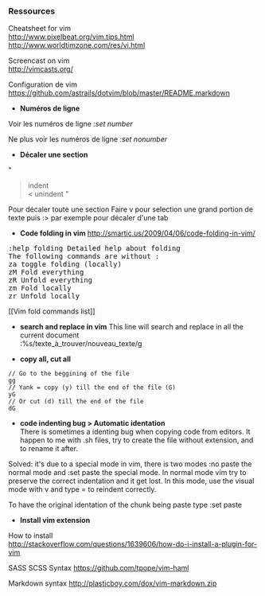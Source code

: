 ###  Ressources

Cheatsheet for vim     
http://www.pixelbeat.org/vim.tips.html   
http://www.worldtimzone.com/res/vi.html

Screencast on vim    
http://vimcasts.org/

Configuration de vim   
https://github.com/astrails/dotvim/blob/master/README.markdown

* **Numéros de ligne** 

Voir les numéros de ligne 
*:set number*

Ne plus voir les numéros de ligne 
*:set nonumber*

* **Décaler une section**

"
   > indent   
   < unindent
"


Pour décaler toute une section 
Faire v pour selection une grand portion de texte
puis :> par exemple pour décaler d'une tab

* **Code folding in vim**
http://smartic.us/2009/04/06/code-folding-in-vim/
<pre>
:help folding Detailed help about folding
The following commands are without :
za toggle folding (locally)
zM Fold everything 
zR Unfold everything
zm Fold locally
zr Unfold locally
</pre>
[[Vim fold commands list]]

* **search and replace in vim**
This line will search and replace in all the current document    
 :%s/texte_à_trouver/nouveau_texte/g 

* **copy all, cut all**   
```
// Go to the beggining of the file
gg
// Yank = copy (y) till the end of the file (G) 
yG
// Or cut (d) till the end of the file
dG
```
* **code indenting bug > Automatic identation**   
There is sometimes a identing bug when copying code from editors. 
It happen to me with .sh files, try to create the file without extension, and to rename it after. 

Solved: it's due to a special mode in vim, there is two modes :no paste the normal mode and :set paste the special mode. In normal mode vim try to preserve the correct indentation and it get lost. In this mode, use the visual mode with v and type = to reindent correctly. 

To have the original identation of the chunk being paste type :set paste


* **Install vim extension**

How to install   
http://stackoverflow.com/questions/1639606/how-do-i-install-a-plugin-for-vim

SASS SCSS Syntax
https://github.com/tpope/vim-haml

Markdown syntax
http://plasticboy.com/dox/vim-markdown.zip
